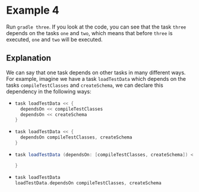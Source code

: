 Example 4
=========
Run `gradle three`. If you look at the code, you can see that the task `three` depends on the tasks `one` and `two`, which means that before `three` is executed, `one` and `two` will be executed.

Explanation
-----------
We can say that one task depends on other tasks in many different ways. For example, imagine we have a task `loadTestData` which depends on the tasks `compileTestClasses` and `createSchema`, we can declare this dependency in the following ways:

- 
  ```groovy
  task loadTestData << {
    dependsOn << compileTestClasses
    dependsOn << createSchema
  }
  ```
-
  ```groovy
  task loadTestData << {
    dependsOn compileTestClasses, createSchema
  } 
  ```
-
  ```groovy
  task loadTestData (dependsOn: [compileTestClasses, createSchema]) << {

  } 
  ```
- 
  ```groovy
  task loadTestData
  loadTestData.dependsOn compileTestClasses, createSchema
  ```

